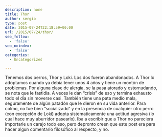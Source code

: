 ```yaml
---
description: none
title: Thor
author: sergio
type: post
date: 2015-07-24T22:18:59+00:00
url: /2015/07/24/thor/
seo_follow:
  - 'false'
seo_noindex:
  - 'false'
categories:
  - Uncategorized

---
```

Tenemos dos perros, Thor y Loki. Los dos fueron abandonados. A Thor lo adoptamos cuando ya debía tener unos 4 años y tiene un montón de problemas. Por alguna clase de alergia, se la pasa atorado y estornudando, se nota que le fastidia. A veces le dan &#8220;crisis&#8221; de eso y termina exhausto todo el día sin moverse casi. También tiene una pata medio mala, seguramente de algún patadón que le dieron en su vida anterior. Para colmo, no fue bien &#8220;socializado&#8221; y en la presencia de cualquier otro perro (con excepción de Loki) adopta sistematicamente una actitud agresiva (lo cual hace muy aburridor pasearlo). Iba a escribir que a Thor no pareciera importarle un carajo todo eso, pero depronto creen que este post era para hacer algun comentario filosófico al respecto, y no.
